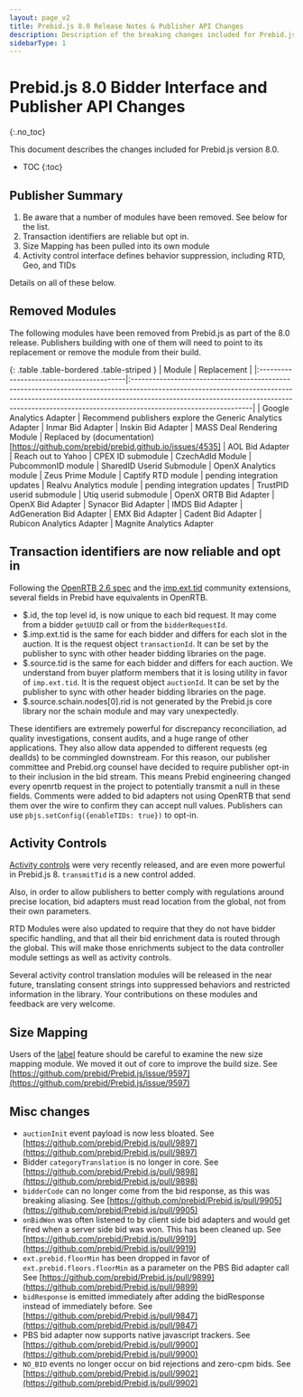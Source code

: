 ```yaml
---
layout: page_v2
title: Prebid.js 8.0 Release Notes & Publisher API Changes
description: Description of the breaking changes included for Prebid.js 8.0
sidebarType: 1
---
```


# Prebid.js 8.0 Bidder Interface and Publisher API Changes

{:.no_toc}

This document describes the changes included for Prebid.js version 8.0.

* TOC
{:toc}

## Publisher Summary

1. Be aware that a number of modules have been removed. See below for the list.
2. Transaction identifiers are reliable but opt in.
3. Size Mapping has been pulled into its own module
4. Activity control interface defines behavior suppression, including RTD, Geo, and TIDs

Details on all of these below.

## Removed Modules

The following modules have been removed from Prebid.js as part of the 8.0 release. Publishers building with one of them will need to point to its replacement or remove the module from their build.

{: .table .table-bordered .table-striped }
| Module      | Replacement |
|:-----------------------------------------|:---------------------------------------------------------------------------------------------------------------------------------------------------------------------------------------------------------------------------------------------------------------------------|
| Google Analytics Adapter | Recommend publishers explore the Generic Analytics Adapter
| Inmar Bid Adapter
| Inskin Bid Adapter
| MASS Deal Rendering Module | Replaced by (documentation) [https://github.com/prebid/prebid.github.io/issues/4535]
| AOL Bid Adapter | Reach out to Yahoo
| CPEX ID submodule | CzechAdId Module
| PubcommonID module | SharedID Userid Submodule
| OpenX Analytics module
| Zeus Prime Module
| Captify RTD module | pending integration updates
| Realvu Analytics module | pending integration updates
| TrustPID userid submodule | Utiq userid submodule
| OpenX ORTB Bid Adapter | OpenX Bid Adapter
| Synacor Bid Adapter | IMDS Bid Adapter
| AdGeneration Bid Adapter
| EMX Bid Adapter | Cadent Bid Adapter
| Rubicon Analytics Adapter | Magnite Analytics Adapter

## Transaction identifiers are now reliable and opt in

Following the [OpenRTB 2.6 spec](https://github.com/InteractiveAdvertisingBureau/openrtb2.x/blob/main/2.6.md) and the [imp.ext.tid](https://github.com/InteractiveAdvertisingBureau/openrtb/blob/master/extensions/community_extensions/per-imp-tids.md) community extensions, several fields in Prebid have equivalents in OpenRTB.

* $.id, the top level id, is now unique to each bid request. It may come from a bidder `getUUID` call or from the `bidderRequestId`.
* $.imp.ext.tid is the same for each bidder and differs for each slot in the auction. It is the request object `transactionId`. It can be set by the publisher to sync with other header bidding libraries on the page.
* $.source.tid is the same for each bidder and differs for each auction. We understand from buyer platform members that it is losing utility in favor of `imp.ext.tid`. It is the request object `auctionId`. It can be set by the publisher to sync with other header bidding libraries on the page.
* $.source.schain.nodes[0].rid is not generated by the Prebid.js core library nor the schain module and may vary unexpectedly.

These identifiers are extremely powerful for discrepancy reconciliation, ad quality investigations, consent audits, and a huge range of other applications. They also allow data appended to different requests (eg dealIds) to be commingled downstream. For this reason, our publisher committee and Prebid.org counsel have decided to require publisher opt-in to their inclusion in the bid stream. This means Prebid engineering changed every openrtb request in the project to potentially transmit a null in these fields. Comments were added to bid adapters not using OpenRTB that send them over the wire to confirm they can accept null values. Publishers can use `pbjs.setConfig({enableTIDs: true})` to opt-in.

## Activity Controls

[Activity controls](/dev-docs/activity-controls.html) were very recently released, and are even more powerful in Prebid.js 8. `transmitTid` is a new control added.

Also, in order to allow publishers to better comply with regulations around precise location, bid adapters must read location from the global, not from their own parameters.

RTD Modules were also updated to require that they do not have bidder specific handling, and that all their bid enrichment data is routed through the global. This will make those enrichments subject to the data controller module settings as well as activity controls.

Several activity control translation modules will be released in the near future, translating consent strings into suppressed behaviors and restricted information in the library. Your contributions on these modules and feedback are very welcome.

## Size Mapping

Users of the [label](/dev-docs/conditional-ad-units.html) feature should be careful to examine the new size mapping module. We moved it out of core to improve the build size. See [https://github.com/prebid/Prebid.js/issue/9597](https://github.com/prebid/Prebid.js/issue/9597)

## Misc changes

* `auctionInit` event payload is now less bloated. See [https://github.com/prebid/Prebid.js/pull/9897](https://github.com/prebid/Prebid.js/pull/9897)
* Bidder `categoryTranslation` is no longer in core. See [https://github.com/prebid/Prebid.js/pull/9898](https://github.com/prebid/Prebid.js/pull/9898)
* `bidderCode` can no longer come from the bid response, as this was breaking aliasing. See [https://github.com/prebid/Prebid.js/pull/9905](https://github.com/prebid/Prebid.js/pull/9905)
* `onBidWon` was often listened to by client side bid adapters and would get fired when a server side bid was won. This has been cleaned up. See [https://github.com/prebid/Prebid.js/pull/9919](https://github.com/prebid/Prebid.js/pull/9919)
* `ext.prebid.floorMin` has been dropped in favor of `ext.prebid.floors.floorMin` as a parameter on the PBS Bid adapter call See [https://github.com/prebid/Prebid.js/pull/9899](https://github.com/prebid/Prebid.js/pull/9899)
* `bidResponse` is emitted immediately after adding the bidResponse instead of immediately before. See  [https://github.com/prebid/Prebid.js/pull/9847](https://github.com/prebid/Prebid.js/pull/9847)
* PBS bid adapter now supports native javascript trackers. See [https://github.com/prebid/Prebid.js/pull/9900](https://github.com/prebid/Prebid.js/pull/9900)
* `NO_BID` events no longer occur on bid rejections and zero-cpm bids. See [https://github.com/prebid/Prebid.js/pull/9902](https://github.com/prebid/Prebid.js/pull/9902)
